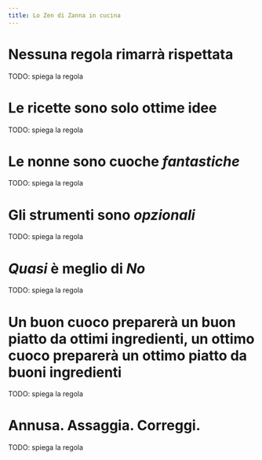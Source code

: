 ```yaml
---
title: Lo Zen di Zanna in cucina
---
```

# Nessuna regola rimarrà rispettata

TODO: spiega la regola

# Le ricette sono solo **ottime** idee

TODO: spiega la regola

# Le nonne sono cuoche _fantastiche_

TODO: spiega la regola

# Gli strumenti sono _opzionali_

TODO: spiega la regola

# _Quasi_ è meglio di _No_

TODO: spiega la regola
# Un buon cuoco preparerà un buon piatto da ottimi ingredienti, un ottimo cuoco preparerà un ottimo piatto da buoni ingredienti

TODO: spiega la regola

# Annusa. Assaggia. Correggi.

TODO: spiega la regola